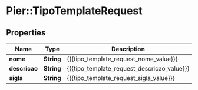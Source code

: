 # Pier::TipoTemplateRequest

## Properties
Name | Type | Description | Notes
------------ | ------------- | ------------- | -------------
**nome** | **String** | {{{tipo_template_request_nome_value}}} | [optional] 
**descricao** | **String** | {{{tipo_template_request_descricao_value}}} | [optional] 
**sigla** | **String** | {{{tipo_template_request_sigla_value}}} | [optional] 


